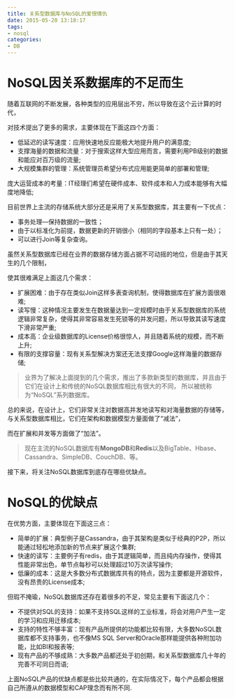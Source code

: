 ```yaml
---
title: 关系型数据库与NoSQL的爱恨情仇
date: 2015-05-20 13:18:17
tags:
- nosql
categories:
- DB
---
```


# NoSQL因关系数据库的不足而生

随着互联网的不断发展，各种类型的应用层出不穷，所以导致在这个云计算的时代，

对技术提出了更多的需求，主要体现在下面这四个方面：

- 低延迟的读写速度：应用快速地反应能极大地提升用户的满意度; 
- 支撑海量的数据和流量：对于搜索这样大型应用而言，需要利用PB级别的数据和能应对百万级的流量; 
- 大规模集群的管理：系统管理员希望分布式应用能更简单的部署和管理;

庞大运营成本的考量：IT经理们希望在硬件成本、软件成本和人力成本能够有大幅度地降低;

目前世界上主流的存储系统大部分还是采用了关系型数据库，其主要有一下优点：

- 事务处理—保持数据的一致性；
- 由于以标准化为前提，数据更新的开销很小（相同的字段基本上只有一处）；
- 可以进行Join等复杂查询。

虽然关系型数据库已经在业界的数据存储方面占据不可动摇的地位，但是由于其天生的几个限制，

使其很难满足上面这几个需求： 

-  扩展困难：由于存在类似Join这样多表查询机制，使得数据库在扩展方面很艰难; 
-  读写慢：这种情况主要发生在数据量达到一定规模时由于关系型数据库的系统逻辑非常复杂，使得其非常容易发生死锁等的并发问题，所以导致其读写速度下滑非常严重; 
-  成本高：企业级数据库的License价格很惊人，并且随着系统的规模，而不断上升; 
-  有限的支撑容量：现有关系型解决方案还无法支撑Google这样海量的数据存储; 


> 业界为了解决上面提到的几个需求，推出了多款新类型的数据库，并且由于它们在设计上和传统的NoSQL数据库相比有很大的不同，
所以被统称为“NoSQL”系列数据库。

总的来说，在设计上，它们非常关注对数据高并发地读写和对海量数据的存储等，与关系型数据库相比，它们在架构和数据模型方量面做了“减法”，

而在扩展和并发等方面做了“加法”。

> 现在主流的NoSQL数据库有**MongoDB**和**Redis**以及BigTable、Hbase、Cassandra、SimpleDB、CouchDB、等。

接下来，将关注NoSQL数据库到底存在哪些优缺点。

# NoSQL的优缺点

在优势方面，主要体现在下面这三点： 

- 简单的扩展：典型例子是Cassandra，由于其架构是类似于经典的P2P，所以能通过轻松地添加新的节点来扩展这个集群; 
- 快速的读写：主要例子有redis，由于其逻辑简单，而且纯内存操作，使得其性能非常出色，单节点每秒可以处理超过10万次读写操作; 
- 低廉的成本：这是大多数分布式数据库共有的特点，因为主要都是开源软件，没有昂贵的License成本; 

但瑕不掩瑜，NoSQL数据库还存在着很多的不足，常见主要有下面这几个： 

- 不提供对SQL的支持：如果不支持SQL这样的工业标准，将会对用户产生一定的学习和应用迁移成本; 
- 支持的特性不够丰富：现有产品所提供的功能都比较有限，大多数NoSQL数据库都不支持事务，也不像MS SQL Server和Oracle那样能提供各种附加功能，比如BI和报表等; 
- 现有产品的不够成熟：大多数产品都还处于初创期，和关系型数据库几十年的完善不可同日而语; 

上面NoSQL产品的优缺点都是些比较共通的，在实际情况下，每个产品都会根据自己所遵从的数据模型和CAP理念而有所不同.